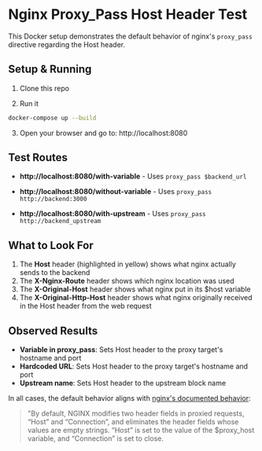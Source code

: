
# Nginx Proxy_Pass Host Header Test

This Docker setup demonstrates the default behavior of nginx's `proxy_pass` directive regarding the Host header.

## Setup & Running

1. Clone this repo

2. Run it
```bash
docker-compose up --build
```

3. Open your browser and go to: http://localhost:8080

## Test Routes

- **http://localhost:8080/with-variable** - Uses `proxy_pass $backend_url`
  
- **http://localhost:8080/without-variable** - Uses `proxy_pass http://backend:3000`  
  
- **http://localhost:8080/with-upstream** - Uses `proxy_pass http://backend_upstream`

## What to Look For

1. The **Host** header (highlighted in yellow) shows what nginx actually sends to the backend
2. The **X-Nginx-Route** header shows which nginx location was used
3. The **X-Original-Host** header shows what nginx put in its $host variable
4. The **X-Original-Http-Host** header shows what nginx originally received in the Host header from the web request

## Observed Results

- **Variable in proxy_pass**: Sets Host header to the proxy target's hostname and port
- **Hardcoded URL**: Sets Host header to the proxy target's hostname and port
- **Upstream name**: Sets Host header to the upstream block name

In all cases, the default behavior aligns with [nginx's documented behavior](https://docs.nginx.com/nginx/admin-guide/web-server/reverse-proxy/#passing-request-headers):

> "By default, NGINX modifies two header fields in proxied requests, “Host” and “Connection”, 
> and eliminates the header fields whose values are empty strings. “Host” is set to the value 
> of the $proxy_host variable, and “Connection” is set to close.

